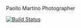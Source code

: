 Paollo Martino Photographer

[![Build Status](https://travis-ci.org/rodrigoneumann/photographer-ms4.svg?branch=master)](https://travis-ci.org/rodrigoneumann/photographer-ms4)